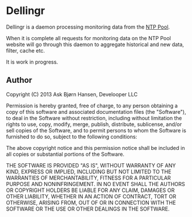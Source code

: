 # Dellingr

Dellingr is a daemon processing monitoring data from the [NTP
Pool](http://www.ntppool.org/).

When it is complete all requests for monitoring data on the NTP Pool website
will go through this daemon to aggregate historical and new data, filter,
cache etc.

It is work in progress.


## Author

Copyright (C) 2013 Ask Bjørn Hansen, Develooper LLC

Permission is hereby granted, free of charge, to any person obtaining a copy of
this software and associated documentation files (the "Software"), to deal in
the Software without restriction, including without limitation the rights to
use, copy, modify, merge, publish, distribute, sublicense, and/or sell copies
of the Software, and to permit persons to whom the Software is furnished to do
so, subject to the following conditions:

The above copyright notice and this permission notice shall be included in all
copies or substantial portions of the Software.

THE SOFTWARE IS PROVIDED "AS IS", WITHOUT WARRANTY OF ANY KIND, EXPRESS OR
IMPLIED, INCLUDING BUT NOT LIMITED TO THE WARRANTIES OF MERCHANTABILITY,
FITNESS FOR A PARTICULAR PURPOSE AND NONINFRINGEMENT. IN NO EVENT SHALL THE
AUTHORS OR COPYRIGHT HOLDERS BE LIABLE FOR ANY CLAIM, DAMAGES OR OTHER
LIABILITY, WHETHER IN AN ACTION OF CONTRACT, TORT OR OTHERWISE, ARISING FROM,
OUT OF OR IN CONNECTION WITH THE SOFTWARE OR THE USE OR OTHER DEALINGS IN THE
SOFTWARE.
